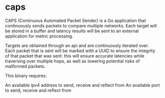 # caps
CAPS (Continuous Automated Packet Sender) is a Go application that continuously sends packets to compare multiple networks.  Each target will be stored in a buffer and latency results will be sent to an external application for metric processing.

Targets are obtained through an api and are continuously iterated over.  Each packet that is sent will be marked with a UUID to ensure the integrity of that packet that was sent: this will ensure accurate latencies while traversing over multiple hops, as well as lowering potential risks of malformed packets.

This binary requires:

An available ipv4 address to send, receive and reflect from
An available port to send, receive and reflect from

